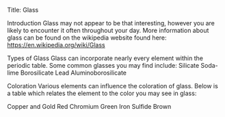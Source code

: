 
Title: Glass

Introduction
Glass may not appear to be that interesting, however you are likely to encounter it often throughout your day. More information about glass can be found on the wikipedia website found here: https://en.wikipedia.org/wiki/Glass

Types of Glass
Glass can incorporate nearly every element within the periodic table. Some common glasses you may find include:
Silicate
Soda-lime
Borosilicate
Lead
Aluminoborosilicate

Coloration
Various elements can influence the coloration of glass. Below is a table which relates the element to the color you may see in glass:

Copper and Gold     Red
Chromium            Green
Iron Sulfide        Brown